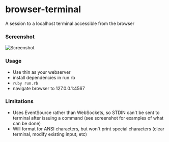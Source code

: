 # browser-terminal
A session to a localhost terminal accessible from the browser

### Screenshot

![Screenshot](http://at1as.github.io/github_repo_assets/browser-terminal.jpg)

### Usage

* Use thin as your webserver
* install dependencies in run.rb
* `ruby run.rb`
* navigate browser to 127.0.0.1:4567

### Limitations

* Uses EventSource rather than WebSockets, so STDIN can't be sent to terminal after issuing a command (see screenshot for examples of what can be done)
* Will format for ANSI characters, but won't print special characters (clear terminal, modify existing input, etc)
